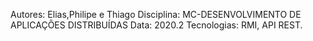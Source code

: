 Autores: Elias,Philipe e Thiago 
Disciplina: MC-DESENVOLVIMENTO DE APLICAÇÕES DISTRIBUÍDAS
Data: 2020.2
Tecnologias: RMI, API REST.
